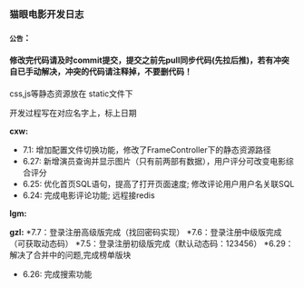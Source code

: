 ﻿### 猫眼电影开发日志

#### `公告`：

#### 	修改完代码请及时commit提交，提交之前先pull同步代码(先拉后推)，若有冲突自已手动解决，冲突的代码请注释掉，不要删代码！

css,js等静态资源放在 static文件下


开发过程写在对应名字上，标上日期

**cxw:**

* 7.1: 增加配置文件切换功能，修改了FrameController下的静态资源路径
* 6.27: 新增演员查询并显示图片（只有前两部有数据），用户评分可改变电影综合评分
* 6.25: 优化首页SQL语句，提高了打开页面速度; 修改评论用户用户名关联SQL
* 6.24: 完成电影评论功能; 远程接redis

**lgm:**

**gzl:**
*7.7：登录注册高级版完成（找回密码实现）
*7.6：登录注册中级版完成（可获取动态码）
*7.5：登录注册初级版完成（默认动态码：123456）
*6.29：解决了合并中的问题,完成榜单版块
* 6.26:   完成搜索功能











